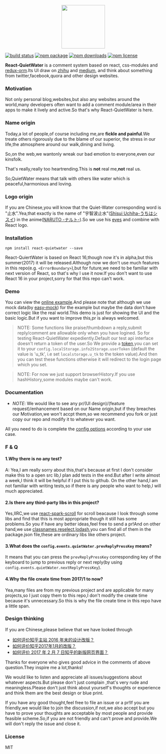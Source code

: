 <p align="center">
    <img width="140" height="140" src="https://preview.ibb.co/hMtfCa/quiet_water_logo.png">
</p>

[![build status](https://img.shields.io/travis/NE-SmallTown/React-QuietWater.svg)](https://travis-ci.org/NE-SmallTown/React-QuietWater)
[![npm package](https://img.shields.io/npm/v/react-quietwater.svg?style=flat-square)](https://www.npmjs.com/package/react-quietwater)
[![npm downloads](https://img.shields.io/npm/dm/react-quietwater.svg?style=flat-square)](https://www.npmjs.org/package/React-QuietWater)
[![npm license](https://img.shields.io/npm/l/react-quietwater.svg?style=flat-square)](https://www.npmjs.com/package/react-quietwater)

**React-QuietWater** is a comment system based on react, css-modules and [redux-orm](https://github.com/tommikaikkonen/redux-orm).Its UI draw on [zhihu](https://www.zhihu.com) and [medium](https://medium.com/),
and think about something from twitter,facebook,quora and other design websites.

### Motivation

Not only personal blog,websites,but also any websites around the world,many developers often want to add a comment module/area
in their apps to make it lively and active.So that's why React-QuietWater is here.

### Name origin
 
Today,a lot of people,of course including me,are **fickle and painful**.We treate others rigorously due to the blame of our superior,
the stress in our life,the atmosphere around our walk,dining and living.

So,on the web,we wantonly wreak our bad emotion to everyone,even our kinsfolk.

That's really,really too heartrending.This is **not** real me,**not** real us.

So,QuietWater means that talk with others like water which is peaceful,harmonious and loving.

### Logo origin

If you are Chinese,you will know that the Quiet-Water corresponding word is "止水".Yea,that exactly is the name of "宇智波止水"([Shisui Uchiha-うちはシスイ](http://naruto.wikia.com/wiki/Shisui_Uchiha))
in the anime([NARUTO -ナルト-](https://en.wikipedia.org/wiki/Naruto)).So we use his [eyes](https://matome.naver.jp/odai/2142391458398577101/2142428098462853003) and combine with React logo.

### Installation

`npm install react-quietwater --save`

React-QuiertWater is based on React 16,though now it's in alpha,but this summer(2017) it will be released.Although now we
don't use much features in this repo(e.g. `<ErrorBoundary>`),but for future,we need to be familiar with next version of React,
so that's why I use it now.If you don't want to use React 16 in your project,sorry for that this repo can't work.

### Demo

You can view the [online example](https://ne-smalltown.github.io/React-QuietWater/examples/dist).And please note that 
although we use mock data(by [easy-mock](https://www.easy-mock.com/)) for the example but maybe the data don't have correct logic like the real world.This demo is just
for showing the UI and the basic logic.But if you want to improve this,pr is always welcomed.

> NOTE: Some functions like praise/thumbdown a reply,submit reply/comment are allowable only when you have logined.
So for testing React-QuietWater expediently.Default our test api interface doesn't return a token of the user.So 
We provide a [token](https://github.com/NE-SmallTown/React-QuietWater/tree/master/examples/token),you can set it to your `config.localStorage.info2Storage.userToken` (default the value is 'u_tk',
i.e set `localstorage.u_tk` to the token value).And then you can test these functions otherwise it will redirect to the 
login page which you set.

> NOTE: For now we just support browserHistory.If you use hashHistory,some modules maybe can't work.

### Documentation

- *NOTE*: We would like to see any pr/(UI design)/(feature request)/enhancement based on our Name origin,but if they breaches our
Motivation,we won't accpt them,so we recommend you fork or just copy our repo and modify it to whatever you want.

All you need to do is complete the [config options](https://github.com/NE-SmallTown/React-QuietWater/tree/master/examples/README.md) according to your use case.

### F & Q

#### 1.Why there is no any test?

A: Yea,I am really sorry about this,that's because at first I don't consider make this to a open src lib,I
plan add tests in the end.But after I write almost a week,I think it will be helpful if I put this to github.
On the other hand,I am not familiar with writing tests,so if there is any people who want to help,I will much
appreciated.

#### 2.Is there any third-party libs in this project?

Yes,IIRC,we use [react-spark-scroll](https://github.com/gilbox/react-spark-scroll) for scroll beacause I look through some libs and find that this is most
appropriate though it still has some problems.So you if have any better ideas,feel free to send a pr!And on other
hand,we use [classnames](https://github.com/JedWatson/classnames),[reselect](https://github.com/reactjs/reselect),[lodash](https://github.com/lodash/lodash),you can find all of them in the package.json file,these are ordinary libs
like others project.

#### 3.What does the `config.events.quietWater.prevReplyPressKey` means?

It means that you can press the `prevReplyPressKey` corresponding key of the keyboard to jump to previous reply
or next reply(by using `config.events.quietWater.nextReplyPressKey`).

#### 4.Why the file create time from 2017/1 to now?

Yea,many files are from my previous project and are applicable for many projects,so I just copy them to this
repo,I don't modify the create time because it's unnecessary.So this is why the file create time in this repo have 
a little span.

### Design thinking

If you are Chinese,please believe that we have looked through 
- [如何评价知乎主站 2016 年末的设计改版？](https://www.zhihu.com/question/54303734)
- [如何评价知乎2017年1月的改版？](https://www.zhihu.com/question/54527018)
- [如何评价 2017 年 2 月 7 日知乎的新版网页界面？](https://www.zhihu.com/question/55523985)

Thanks for everyone who gives good advice in the comments of above question.They inspire me a lot,thanks!

We would like to listen and appreciate all issues/suggestions about whatever aspects.But please don't just complain
,that's very rude and meaningless.Please don't just think about yourself's thoughts or experience and think them are
the best design or blue print.

If you have any good thought,feel free to file an issue or a pr!If you are friendly,we
would like to join the discussion,if not,we also accept but you have to prove your thoughts are acceptable by most people
and provide feasible scheme.So,if you are not friendly and can't prove and provide.We will don't reply the issue and close
it.

### License

MIT
